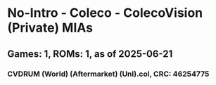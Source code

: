 # No-Intro - Coleco - ColecoVision (Private) MIAs
## Games: 1, ROMs: 1, as of 2025-06-21

### CVDRUM (World) (Aftermarket) (Unl).col, CRC: 46254775
